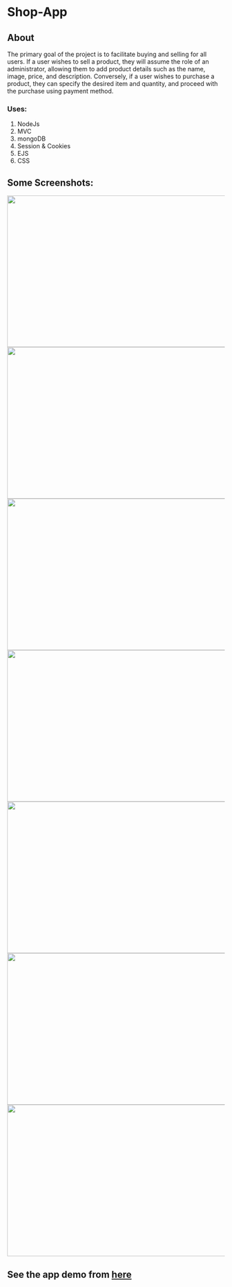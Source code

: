 # Shop-App
## About

The primary goal of the project is to facilitate buying and selling for all users. If a user wishes to sell a product, they will assume the role of an administrator, allowing them to add product details such as the name, image, price, and description. Conversely, if a user wishes to purchase a product, they can specify the desired item and quantity, and proceed with the purchase using  payment method.

### Uses:
1. NodeJs
2. MVC
3. mongoDB
4. Session & Cookies
6. EJS
7. CSS

## Some Screenshots:

<div>
  <img src ="https://github.com/yehiahassanain/Book-App/assets/89047698/b2b31b55-86f4-47db-9af7-6816d173b567" width = 850 height =350>
</div>
<div>
  <img src ="https://github.com/yehiahassanain/Book-App/assets/89047698/56377733-7150-4063-806a-0c54a005b608" width = 850 height =350>
</div>
<div>
  <img src ="https://github.com/yehiahassanain/Book-App/assets/89047698/08195a5f-53b0-4afd-bf58-665627404b1b" width = 850 height =350>
</div>
<div>
  <img src ="https://github.com/yehiahassanain/Book-App/assets/89047698/3b983724-d3a8-4fc9-9f2f-b1eec8c87142" width = 850 height =350>
</div>
<div>
  <img src ="https://github.com/yehiahassanain/Book-App/assets/89047698/426c89fd-e7b6-46ff-bc3e-d0ad675efdcb" width = 850 height =350>
</div>
<div>
  <img src ="https://github.com/yehiahassanain/Book-App/assets/89047698/9a01099a-df11-43eb-b0de-6fc079527e51" width = 850 height =350>
</div>
<div>
  <img src ="https://github.com/yehiahassanain/Book-App/assets/89047698/01c6b966-f81f-4296-aacc-8a02035f314e" width = 850 height =350>
</div>

## See the app demo from [here](https://drive.google.com/file/d/1UW0-cb2MHjHhATBKk6peMC4fa86EBfUi/view?usp=sharing)
